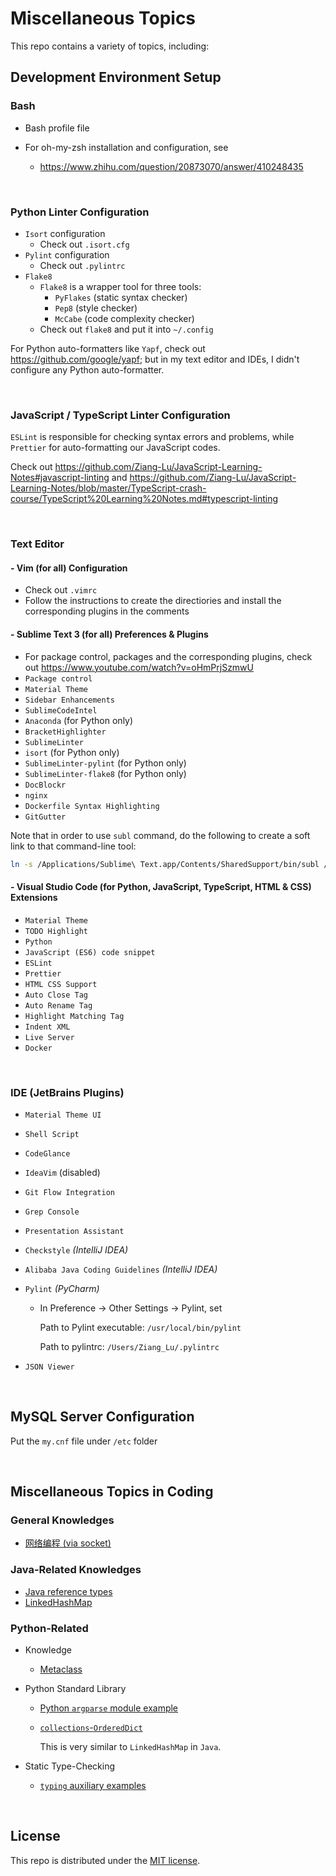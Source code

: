 # Miscellaneous Topics

This repo contains a variety of topics, including:

## Development Environment Setup

### Bash

* Bash profile file
* For oh-my-zsh installation and configuration, see

  * https://www.zhihu.com/question/20873070/answer/410248435

<br>

### Python Linter Configuration

* `Isort` configuration
  * Check out `.isort.cfg`
* `Pylint` configuration
  * Check out `.pylintrc`
* `Flake8`
  * `Flake8` is a wrapper tool for three tools:
    * `PyFlakes` (static syntax checker)
    * `Pep8` (style checker)
    * `McCabe` (code complexity checker)
  * Check out `flake8` and put it into `~/.config`

For Python auto-formatters like `Yapf`, check out https://github.com/google/yapf; but in my text editor and IDEs, I didn't configure any Python auto-formatter.

<br>

### JavaScript / TypeScript Linter Configuration

`ESLint` is responsible for checking syntax errors and problems, while `Prettier` for auto-formatting our JavaScript codes.

Check out https://github.com/Ziang-Lu/JavaScript-Learning-Notes#javascript-linting and https://github.com/Ziang-Lu/JavaScript-Learning-Notes/blob/master/TypeScript-crash-course/TypeScript%20Learning%20Notes.md#typescript-linting

<br>

### Text Editor

#### - Vim   (for all)   Configuration

* Check out `.vimrc`
* Follow the instructions to create the directiories and install the corresponding plugins in the comments

#### - Sublime Text 3   (for all)   Preferences & Plugins

* For package control, packages and the corresponding plugins, check out https://www.youtube.com/watch?v=oHmPrjSzmwU
* `Package control`
* `Material Theme`
* `Sidebar Enhancements`
* `SublimeCodeIntel`
* `Anaconda`   (for Python only)
* `BracketHighlighter`
* `SublimeLinter`
* `isort`   (for Python only)
* `SublimeLinter-pylint`   (for Python only)
* `SublimeLinter-flake8`   (for Python only)
* `DocBlockr`
* `nginx`
* `Dockerfile Syntax Highlighting`
* `GitGutter`

Note that in order to use `subl` command, do the following to create a soft link to that command-line tool:

```bash
ln -s /Applications/Sublime\ Text.app/Contents/SharedSupport/bin/subl /usr/local/bin/subl
```

#### - Visual Studio Code   (for Python, JavaScript, TypeScript, HTML & CSS)   Extensions

* `Material Theme`
* `TODO Highlight`
* `Python`
* `JavaScript (ES6) code snippet`
* `ESLint`
* `Prettier`
* `HTML CSS Support`
* `Auto Close Tag`
* `Auto Rename Tag`
* `Highlight Matching Tag`
* `Indent XML`
* `Live Server`
* `Docker`

<br>

### IDE (JetBrains Plugins)

* `Material Theme UI`

* `Shell Script`

* `CodeGlance`

* `IdeaVim` (disabled)

* `Git Flow Integration`

* `Grep Console`

* `Presentation Assistant`

* `Checkstyle`   *(IntelliJ IDEA)*

* `Alibaba Java Coding Guidelines`   *(IntelliJ IDEA)*

* `Pylint`   *(PyCharm)*

  * In Preference -> Other Settings -> Pylint, set

    Path to Pylint executable: `/usr/local/bin/pylint`

    Path to pylintrc: `/Users/Ziang_Lu/.pylintrc`

* `JSON Viewer`

<br>

## MySQL Server Configuration

Put the `my.cnf` file under `/etc` folder

<br>

## Miscellaneous Topics in Coding

### General Knowledges

* <a href="https://github.com/Ziang-Lu/Miscellaneous/blob/master/%E7%BD%91%E7%BB%9C%E7%BC%96%E7%A8%8B/%E7%BD%91%E7%BB%9C%E7%BC%96%E7%A8%8B.md">网络编程 (via socket)</a>

### Java-Related Knowledges

* <a href="https://github.com/Ziang-Lu/Miscellaneous/blob/master/Java-Related/Java%20Reference%20Types.md">Java reference types</a>
* <a href="https://github.com/Ziang-Lu/Miscellaneous/blob/master/Java-Related/LinkedHashMap">LinkedHashMap</a>

### Python-Related

* Knowledge
  
  * <a href="https://github.com/Ziang-Lu/Miscellaneous/tree/master/Python-Related/Knowledge/Metaclass">Metaclass</a>
* Python Standard Library
  
  * <a href="https://github.com/Ziang-Lu/Miscellaneous/blob/master/Python%20Standard%20Modules%20Demo/argparse_demo.py">Python `argparse` module example</a>
  
  * <a href="https://github.com/Ziang-Lu/Miscellaneous/tree/master/Python-Related/Python Standard Library/collections-OrderedDict">`collections`-`OrderedDict`</a>
  
    This is very similar to `LinkedHashMap` in `Java`.

* Static Type-Checking
  
  * <a href="https://github.com/Ziang-Lu/Miscellaneous/blob/master/Python-Related/Static%20Type-Checking.md">`typing` auxiliary examples</a>

<br>

## License

 This repo is distributed under the <a href="https://github.com/Ziang-Lu/Miscellaneous/blob/master/LICENSE">MIT license</a>.

